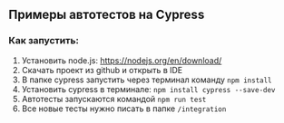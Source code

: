 ## Примеры автотестов на Cypress

### Как запустить:
1. Установить node.js: https://nodejs.org/en/download/
1. Скачать проект из github и открыть в IDE
1. В папке cypress запустить через терминал команду `npm install`
1. Установить cypress в терминале: `npm install cypress --save-dev`
1. Автотесты запускаются командой `npm run test`
1. Все новые тесты нужно писать в папке `/integration`
